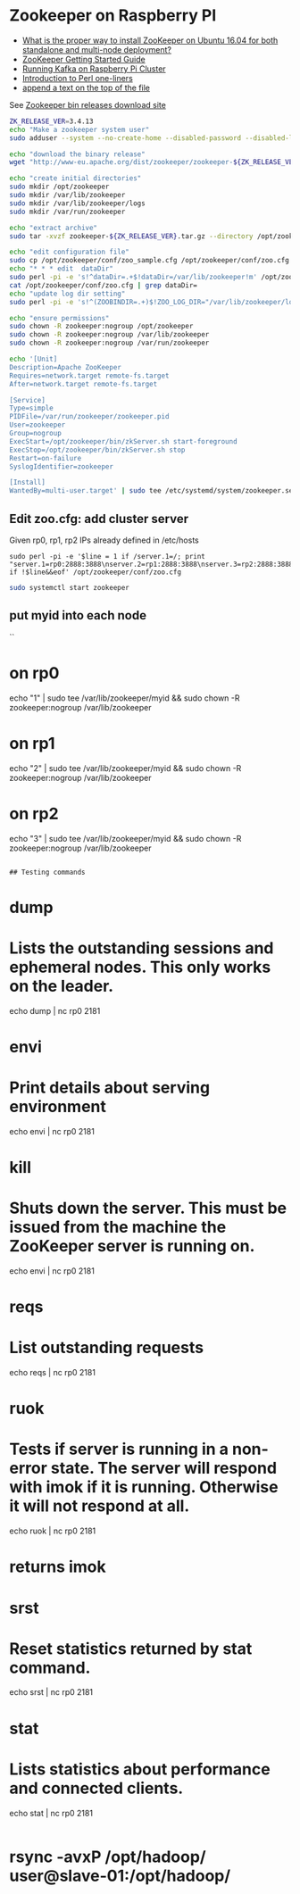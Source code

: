 # Zookeeper on Raspberry PI

* [What is the proper way to install ZooKeeper on Ubuntu 16.04 for both standalone and multi-node deployment?](https://askubuntu.com/questions/1022575/what-is-the-proper-way-to-install-zookeeper-on-ubuntu-16-04-for-both-standalone)
* [ZooKeeper Getting Started Guide](https://zookeeper.apache.org/doc/r3.1.2/zookeeperStarted.html)
* [Running Kafka on Raspberry Pi Cluster](https://github.com/keiraqz/RaspPiDemo/blob/master/kafka_config/README.md)
* [Introduction to Perl one-liners](http://www.catonmat.net/blog/introduction-to-perl-one-liners/)
* [append a text on the top of the file](https://stackoverflow.com/questions/6141088/append-a-text-on-the-top-of-the-file)


See [Zookeeper bin releases download site](https://www.apache.org/dyn/closer.cgi/zookeeper/)

```sh
ZK_RELEASE_VER=3.4.13
echo "Make a zookeeper system user"
sudo adduser --system --no-create-home --disabled-password --disabled-login zookeeper

echo "download the binary release"
wget "http://www-eu.apache.org/dist/zookeeper/zookeeper-${ZK_RELEASE_VER}/zookeeper-${ZK_RELEASE_VER}.tar.gz"

echo "create initial directories"
sudo mkdir /opt/zookeeper
sudo mkdir /var/lib/zookeeper
sudo mkdir /var/lib/zookeeper/logs
sudo mkdir /var/run/zookeeper

echo "extract archive"
sudo tar -xvzf zookeeper-${ZK_RELEASE_VER}.tar.gz --directory /opt/zookeeper --strip-components 1

echo "edit configuration file"
sudo cp /opt/zookeeper/conf/zoo_sample.cfg /opt/zookeeper/conf/zoo.cfg
echo "* * * edit  dataDir"
sudo perl -pi -e 's!^dataDir=.+$!dataDir=/var/lib/zookeeper!m' /opt/zookeeper/conf/zoo.cfg
cat /opt/zookeeper/conf/zoo.cfg | grep dataDir=
echo "update log dir setting"
sudo perl -pi -e 's!^(ZOOBINDIR=.+)$!ZOO_LOG_DIR="/var/lib/zookeeper/logs"\n$1!m' /opt/zookeeper/bin/zkEnv.sh

echo "ensure permissions"
sudo chown -R zookeeper:nogroup /opt/zookeeper
sudo chown -R zookeeper:nogroup /var/lib/zookeeper
sudo chown -R zookeeper:nogroup /var/run/zookeeper

echo '[Unit]
Description=Apache ZooKeeper
Requires=network.target remote-fs.target
After=network.target remote-fs.target

[Service]
Type=simple
PIDFile=/var/run/zookeeper/zookeeper.pid
User=zookeeper
Group=nogroup
ExecStart=/opt/zookeeper/bin/zkServer.sh start-foreground
ExecStop=/opt/zookeeper/bin/zkServer.sh stop
Restart=on-failure
SyslogIdentifier=zookeeper

[Install]
WantedBy=multi-user.target' | sudo tee /etc/systemd/system/zookeeper.service

```

## Edit zoo.cfg: add cluster server

Given rp0, rp1, rp2 IPs already defined in /etc/hosts

```
sudo perl -pi -e '$line = 1 if /server.1=/; print "server.1=rp0:2888:3888\nserver.2=rp1:2888:3888\nserver.3=rp2:2888:3888\n" if !$line&&eof' /opt/zookeeper/conf/zoo.cfg
```

```sh
sudo systemctl start zookeeper
```

## put myid into each node

``
# on rp0
echo "1" | sudo tee /var/lib/zookeeper/myid && sudo chown -R zookeeper:nogroup /var/lib/zookeeper

# on rp1
echo "2" | sudo tee /var/lib/zookeeper/myid && sudo chown -R zookeeper:nogroup /var/lib/zookeeper

# on rp2
echo "3" | sudo tee /var/lib/zookeeper/myid && sudo chown -R zookeeper:nogroup /var/lib/zookeeper
```

## Testing commands
```
# dump
# Lists the outstanding sessions and ephemeral nodes. This only works on the leader.
echo dump | nc rp0 2181

# envi
# Print details about serving environment
echo envi | nc rp0 2181

# kill
# Shuts down the server. This must be issued from the machine the ZooKeeper server is running on.
echo envi | nc rp0 2181

# reqs
# List outstanding requests
echo reqs | nc rp0 2181

# ruok
# Tests if server is running in a non-error state. The server will respond with imok if it is running. Otherwise it will not respond at all.
echo ruok | nc rp0 2181
# returns imok

# srst
# Reset statistics returned by stat command.
echo srst | nc rp0 2181

# stat
# Lists statistics about performance and connected clients.
echo stat | nc rp0 2181


```

```
# rsync -avxP /opt/hadoop/ user@slave-01:/opt/hadoop/
```

